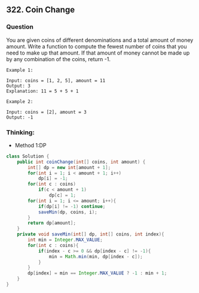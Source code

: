 ## 322. Coin Change

### Question
You are given coins of different denominations and a total amount of money amount. Write a function to compute the fewest number of coins that you need to make up that amount. If that amount of money cannot be made up by any combination of the coins, return -1.

```
Example 1:

Input: coins = [1, 2, 5], amount = 11
Output: 3
Explanation: 11 = 5 + 5 + 1

Example 2:

Input: coins = [2], amount = 3
Output: -1
```

### Thinking:
* Method 1:DP

```Java
class Solution {
    public int coinChange(int[] coins, int amount) {
        int[] dp = new int[amount + 1];
        for(int i = 1; i < amount + 1; i++)
            dp[i] = -1;
        for(int c : coins)
            if(c < amount + 1)
                dp[c] = 1;
        for(int i = 1; i <= amount; i++){
            if(dp[i] != -1) continue;
            saveMin(dp, coins, i);
        }
        return dp[amount];
    }
    private void saveMin(int[] dp, int[] coins, int index){
        int min = Integer.MAX_VALUE;
        for(int c : coins){
            if(index - c >= 0 && dp[index - c] != -1){
                min = Math.min(min, dp[index - c]);
            }
        }
        dp[index] = min == Integer.MAX_VALUE ? -1 : min + 1;
    }
}
```